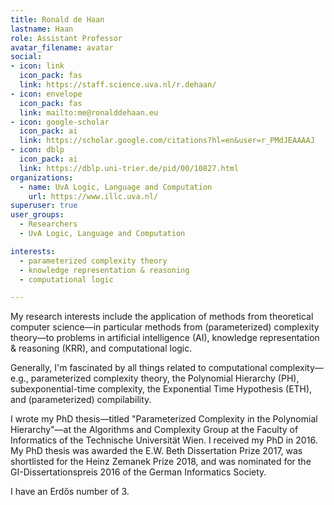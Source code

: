 ```yaml
---
title: Ronald de Haan
lastname: Haan
role: Assistant Professor
avatar_filename: avatar
social:
- icon: link
  icon_pack: fas
  link: https://staff.science.uva.nl/r.dehaan/
- icon: envelope
  icon_pack: fas
  link: mailto:me@ronalddehaan.eu
- icon: google-scholar
  icon_pack: ai
  link: https://scholar.google.com/citations?hl=en&user=r_PMdJEAAAAJ
- icon: dblp
  icon_pack: ai
  link: https://dblp.uni-trier.de/pid/00/10827.html
organizations:
  - name: UvA Logic, Language and Computation
    url: https://www.illc.uva.nl/
superuser: true
user_groups:
  - Researchers
  - UvA Logic, Language and Computation

interests:
  - parameterized complexity theory
  - knowledge representation & reasoning
  - computational logic

---
```

My research interests include the application of methods from theoretical computer science—in particular methods from (parameterized) complexity theory—to problems in artificial intelligence (AI), knowledge representation & reasoning (KRR), and computational logic.

Generally, I'm fascinated by all things related to computational complexity—e.g., parameterized complexity theory, the Polynomial Hierarchy (PH), subexponential-time complexity, the Exponential Time Hypothesis (ETH), and (parameterized) compilability.

I wrote my PhD thesis—titled "Parameterized Complexity in the Polynomial Hierarchy"—at the Algorithms and Complexity Group at the Faculty of Informatics of the Technische Universität Wien. I received my PhD in 2016. My PhD thesis was awarded the E.W. Beth Dissertation Prize 2017, was shortlisted for the Heinz Zemanek Prize 2018, and was nominated for the GI-Dissertationspreis 2016 of the German Informatics Society.

I have an Erdős number of 3.
